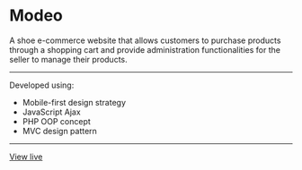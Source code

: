 # Modeo
A shoe e-commerce website that allows customers to purchase products through a shopping cart and provide administration functionalities for the seller to manage their products.

---

Developed using: 
- Mobile-first design strategy
- JavaScript Ajax
- PHP OOP concept
- MVC design pattern

---
 
[View live](https://modeo.000webhostapp.com/)
